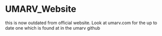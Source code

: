 # UMARV_Website

this is now outdated from official website. Look at umarv.com for the up to date one which is found at in the umarv github
